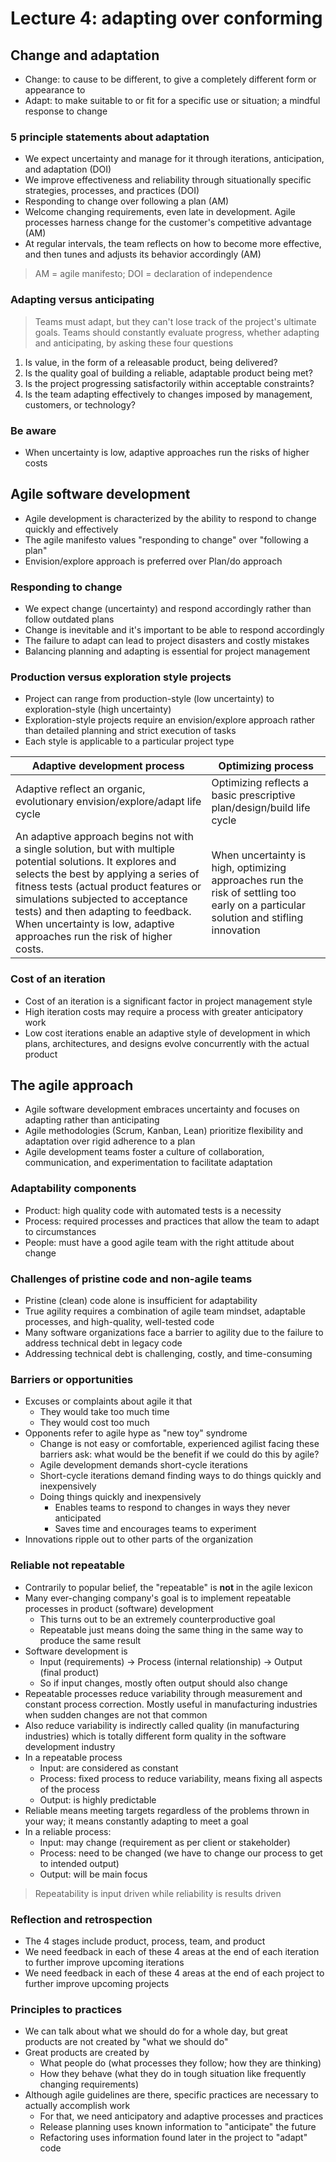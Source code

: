 # Lecture 4: adapting over conforming

## Change and adaptation

- Change: to cause to be different, to give a completely different form or appearance to
- Adapt: to make suitable to or fit for a specific use or situation; a mindful response to change

### 5 principle statements about adaptation

- We expect uncertainty and manage for it through iterations, anticipation, and adaptation (DOI)
- We improve effectiveness and reliability through situationally specific strategies, processes, and practices (DOI)
- Responding to change over following a plan (AM)
- Welcome changing requirements, even late in development. Agile processes harness change for the customer's competitive advantage (AM)
- At regular intervals, the team reflects on how to become more effective, and then tunes and adjusts its behavior accordingly (AM)

> AM = agile manifesto; DOI = declaration of independence

### Adapting versus anticipating

> Teams must adapt, but they can't lose track of the project's ultimate goals. Teams should constantly evaluate progress, whether adapting and anticipating, by asking these four questions

1) Is value, in the form of a releasable product, being delivered?
2) Is the quality goal of building a reliable, adaptable product being met?
3) Is the project progressing satisfactorily within acceptable constraints?
4) Is the team adapting effectively to changes imposed by management, customers, or technology?

### Be aware

- When uncertainty is low, adaptive approaches run the risks of higher costs

## Agile software development

- Agile development is characterized by the ability to respond to change quickly and effectively
- The agile manifesto values "responding to change" over "following a plan"
- Envision/explore approach is preferred over Plan/do approach

### Responding to change

- We expect change (uncertainty) and respond accordingly rather than follow outdated plans
- Change is inevitable and it's important to be able to respond accordingly
- The failure to adapt can lead to project disasters and costly mistakes
- Balancing planning and adapting is essential for project management

### Production versus exploration style projects

- Project can range from production-style (low uncertainty) to exploration-style (high uncertainty)
- Exploration-style projects require an envision/explore approach rather than detailed planning and strict execution of tasks
- Each style is applicable to a particular project type

| Adaptive development process | Optimizing process |
| ---------------------------- | ------------------ |
| Adaptive reflect an organic, evolutionary envision/explore/adapt life cycle | Optimizing reflects a basic prescriptive plan/design/build life cycle |
| An adaptive approach begins not with a single solution, but with multiple potential solutions. It explores and selects the best by applying a series of fitness tests (actual product features or simulations subjected to acceptance tests) and then adapting to feedback. When uncertainty is low, adaptive approaches run the risk of higher costs. | When uncertainty is high, optimizing approaches run the risk of settling too early on a particular solution and stifling innovation |

### Cost of an iteration

- Cost of an iteration is a significant factor in project management style
- High iteration costs may require a process with greater anticipatory work
- Low cost iterations enable an adaptive style of development in which plans, architectures, and designs evolve concurrently with the actual product

## The agile approach

- Agile software development embraces uncertainty and focuses on adapting rather than anticipating
- Agile methodologies (Scrum, Kanban, Lean) prioritize flexibility and adaptation over rigid adherence to a plan
- Agile development teams foster a culture of collaboration, communication, and experimentation to facilitate adaptation

### Adaptability components

- Product: high quality code with automated tests is a necessity
- Process: required processes and practices that allow the team to adapt to circumstances
- People: must have a good agile team with the right attitude about change

### Challenges of pristine code and non-agile teams

- Pristine (clean) code alone is insufficient for adaptability
- True agility requires a combination of agile team mindset, adaptable processes, and high-quality, well-tested code
- Many software organizations face a barrier to agility due to the failure to address technical debt in legacy code
- Addressing technical debt is challenging, costly, and time-consuming

### Barriers or opportunities

- Excuses or complaints about agile it that
  - They would take too much time
  - They would cost too much
- Opponents refer to agile hype as "new toy" syndrome
  - Change is not easy or comfortable, experienced agilist facing these barriers ask: what would be the benefit if we could do this by agile?
  - Agile development demands short-cycle iterations
  - Short-cycle iterations demand finding ways to do things quickly and inexpensively
  - Doing things quickly and inexpensively
    - Enables teams to respond to changes in ways they never anticipated
    - Saves time and encourages teams to experiment
- Innovations ripple out to other parts of the organization

### Reliable not repeatable

- Contrarily to popular belief, the "repeatable" is **not** in the agile lexicon
- Many ever-changing company's goal is to implement repeatable processes in product (software) development
  - This turns out to be an extremely counterproductive goal
  - Repeatable just means doing the same thing in the same way to produce the same result
- Software development is
  - Input (requirements) -> Process (internal relationship) -> Output (final product)
  - So if input changes, mostly often output should also change
- Repeatable processes reduce variability through measurement and constant process correction. Mostly useful in manufacturing industries when sudden changes are not that common
- Also reduce variability is indirectly called quality (in manufacturing industries) which is totally different form quality in the software development industry
- In a repeatable process
  - Input: are considered as constant
  - Process: fixed process to reduce variability, means fixing all aspects of the process
  - Output: is highly predictable
- Reliable means meeting targets regardless of the problems thrown in your way; it means constantly adapting to meet a goal
- In a reliable process:
  - Input: may change (requirement as per client or stakeholder)
  - Process: need to be changed (we have to change our process to get to intended output)
  - Output: will be main focus

> Repeatability is input driven while reliability is results driven

### Reflection and retrospection

- The 4 stages include product, process, team, and product
- We need feedback in each of these 4 areas at the end of each iteration to further improve upcoming iterations
- We need feedback in each of these 4 areas at the end of each project to further improve upcoming projects

### Principles to practices

- We can talk about what we should do for a whole day, but great products are not created by "what we should do"
- Great products are created by
  - What people do (what processes they follow; how they are thinking)
  - How they behave (what they do in tough situation like frequently changing requirements)
- Although agile guidelines are there, specific practices are necessary to actually accomplish work
  - For that, we need anticipatory and adaptive processes and practices
  - Release planning uses known information to "anticipate" the future
  - Refactoring uses information found later in the project to "adapt" code
